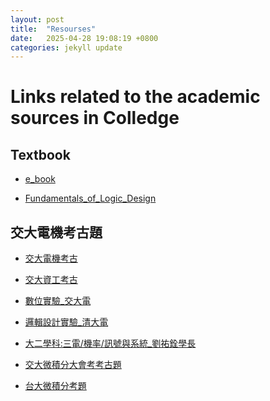 ```yaml
---
layout: post
title:  "Resourses"
date:   2025-04-28 19:08:19 +0800
categories: jekyll update
---
```

# **Links related to the academic sources in Colledge**
## Textbook

- <a href="https://z-library.rs/" target="_blank">e_book</a>

- <a href="https://drive.google.com/drive/folders/1L_Rs1bUpOxThALwnMEMSMxvZZLFlzh_i?usp=sharing" target="_blank">Fundamentals_of_Logic_Design</a>

## 交大電機考古題

- [交大電機考古](https://prevexam.dece.nycu.edu.tw/)

- [交大資工考古](https://pastexam.nctucsunion.me/main/71)

- [數位實驗_交大電](https://drive.google.com/drive/folders/1-_xBYUBlwG7r86nSvzVfp5tXY-D4j8O_?usp=drive_link)

- [邏輯設計實驗_清大電](https://drive.google.com/drive/folders/1EIhUlXJd5vTXMKND_sORFXfLpbTJNMwF?usp=drive_link)

- [大二學科:三電/機率/訊號與系統_劉祐銓學長](https://drive.google.com/drive/folders/100VFC1JvXPDR9gefhxP3bABkFrdDI9lM?usp=drive_link)  

- [交大微積分大會考考古題](https://calculus.math.nycu.edu.tw/exams108-1-all/)

- [台大微積分考題](https://www.math.ntu.edu.tw/~calc/cl_n_34455.html)

